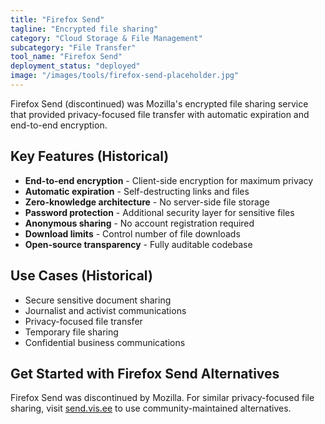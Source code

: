 ```yaml
---
title: "Firefox Send"
tagline: "Encrypted file sharing"
category: "Cloud Storage & File Management"
subcategory: "File Transfer"
tool_name: "Firefox Send"
deployment_status: "deployed"
image: "/images/tools/firefox-send-placeholder.jpg"
---
```

Firefox Send (discontinued) was Mozilla's encrypted file sharing service that provided privacy-focused file transfer with automatic expiration and end-to-end encryption.

## Key Features (Historical)

- **End-to-end encryption** - Client-side encryption for maximum privacy
- **Automatic expiration** - Self-destructing links and files
- **Zero-knowledge architecture** - No server-side file storage
- **Password protection** - Additional security layer for sensitive files
- **Anonymous sharing** - No account registration required
- **Download limits** - Control number of file downloads
- **Open-source transparency** - Fully auditable codebase

## Use Cases (Historical)

- Secure sensitive document sharing
- Journalist and activist communications
- Privacy-focused file transfer
- Temporary file sharing
- Confidential business communications

## Get Started with Firefox Send Alternatives

Firefox Send was discontinued by Mozilla. For similar privacy-focused file sharing, visit [send.vis.ee](https://send.vis.ee) to use community-maintained alternatives.